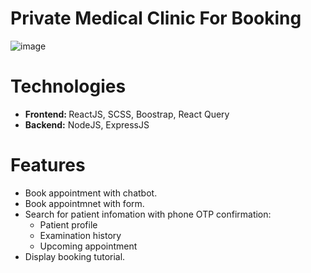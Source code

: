 # Private Medical Clinic For Booking
![image](https://github.com/DuyThong28/Private-Medical-Clinic-For-Patient/assets/116278919/99ef50aa-c0a6-4556-b232-2d8c8a4f9be8)

# Technologies
<ul>
  <li><b>Frontend: </b> ReactJS, SCSS, Boostrap, React Query</li>
    <li><b>Backend:</b> NodeJS, ExpressJS</li>
</ul>

# Features
<ul>
  <li>Book appointment with chatbot.</li>
  <li>Book appointmnet with form.</li>
  <li>Search for patient infomation with phone OTP confirmation:
  <ul><li>Patient profile</li>
  <li>Examination history</li>
  <li>Upcoming appointment</li></ul></li>
  <li>Display booking tutorial.</li>
</ul>







